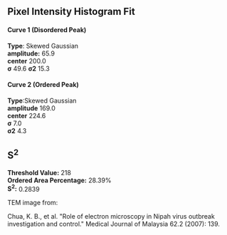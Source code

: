 ## Pixel Intensity Histogram Fit

#### Curve 1 (Disordered Peak)
**Type**: Skewed Gaussian\
**amplitude:** 65.9\
**center** 200.0\
**σ** 49.6
**σ2** 15.3


#### Curve 2 (Ordered Peak)
**Type**:Skewed Gaussian\
**amplitude** 169.0\
**center** 224.6\
**σ** 7.0\
**σ2** 4.3


## S<sup>2</sup>
**Threshold Value:** 218\
**Ordered Area Percentage:** 28.39%\
**S<sup>2</sup>:** 0.2839



TEM image from:

Chua, K. B., et al. "Role of electron microscopy in Nipah virus outbreak investigation and control." Medical Journal of Malaysia 62.2 (2007): 139.
